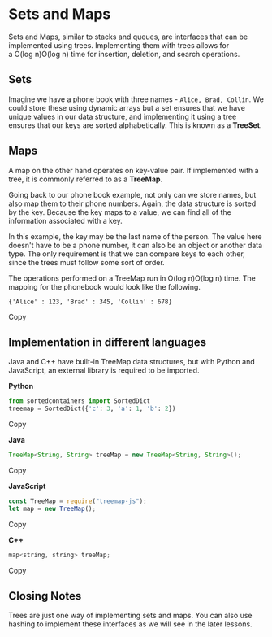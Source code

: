 # Sets and Maps

Sets and Maps, similar to stacks and queues, are interfaces that can be implemented using trees. Implementing them with trees allows for a O(log n)O(log n) time for insertion, deletion, and search operations.

## Sets

Imagine we have a phone book with three names - `Alice, Brad, Collin`. We could store these using dynamic arrays but a set ensures that we have unique values in our data structure, and implementing it using a tree ensures that our keys are sorted alphabetically. This is known as a **TreeSet**.

## Maps

A map on the other hand operates on key-value pair. If implemented with a tree, it is commonly referred to as a **TreeMap**.

Going back to our phone book example, not only can we store names, but also map them to their phone numbers. Again, the data structure is sorted by the key. Because the key maps to a value, we can find all of the information associated with a key.

In this example, the key may be the last name of the person. The value here doesn't have to be a phone number, it can also be an object or another data type. The only requirement is that we can compare keys to each other, since the trees must follow some sort of order.

The operations performed on a TreeMap run in O(log n)O(log n) time. The mapping for the phonebook would look like the following.

```markup
{'Alice' : 123, 'Brad' : 345, 'Collin' : 678}
```

Copy

## Implementation in different languages

Java and C++ have built-in TreeMap data structures, but with Python and JavaScript, an external library is required to be imported.

**Python**

```python
from sortedcontainers import SortedDict
treemap = SortedDict({'c': 3, 'a': 1, 'b': 2})
```

Copy

**Java**

```java
TreeMap<String, String> treeMap = new TreeMap<String, String>();
```

Copy

**JavaScript**

```javascript
const TreeMap = require("treemap-js");
let map = new TreeMap();
```

Copy

**C++**

```cpp
map<string, string> treeMap;
```

Copy

## Closing Notes

Trees are just one way of implementing sets and maps. You can also use hashing to implement these interfaces as we will see in the later lessons.